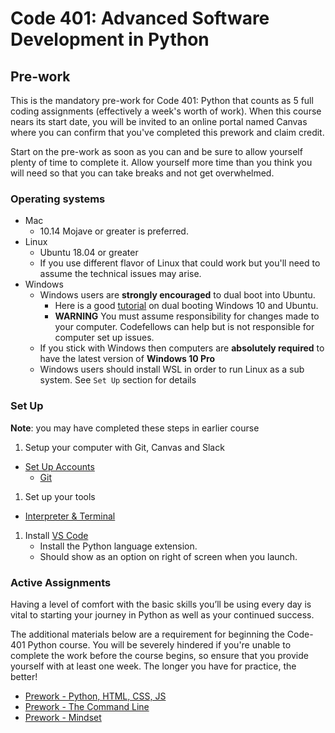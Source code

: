 # Code 401: Advanced Software Development in Python

## Pre-work

This is the mandatory pre-work for Code 401: Python that counts as 5 full coding assignments (effectively a week's worth of work).
When this course nears its start date, you will be invited to an online portal named Canvas where you can confirm that you've completed this prework and claim credit.

Start on the pre-work as soon as you can and be sure to allow yourself plenty of time to complete it.
Allow yourself more time than you think you will need so that you can take breaks and not get overwhelmed.

### Operating systems

- Mac
  - 10.14 Mojave or greater is preferred.
- Linux
  - Ubuntu 18.04 or greater
  - If you use different flavor of Linux that could work but you'll need to assume the technical issues may arise.
- Windows
  - Windows users are **strongly encouraged** to dual boot into Ubuntu.
    - Here is a good [tutorial](https://www.groovypost.com/howto/dual-boot-windows-10-linux/) on dual booting Windows 10 and Ubuntu.
    - **WARNING** You must assume responsibility for changes made to your computer. Codefellows can help but is not responsible for computer set up issues.
  - If you stick with Windows then computers are **absolutely required** to have the latest version of **Windows 10 Pro**
  - Windows users should install WSL in order to run Linux as a sub system. See `Set Up` section for details

### Set Up

**Note**: you may have completed these steps in earlier course
  
1. Setup your computer with Git, Canvas and Slack
  - [Set Up Accounts](https://codefellows.github.io/common_curriculum/prep_work/Setup_Your_Accounts)
    - [Git](https://git-scm.com/book/en/v2/Getting-Started-Installing-Git)
1. Set up your tools
  - [Interpreter & Terminal](./setup)
1. Install [VS Code](https://code.visualstudio.com/)
    - Install the Python language extension.
    - Should show as an option on right of screen when you launch.

### Active Assignments

Having a level of comfort with the basic skills you’ll be using every day is vital to starting your journey in Python as well as your continued success.

The additional materials below are a requirement for beginning the Code-401 Python course. You will be severely hindered if you're unable to complete the work before the course begins, so ensure that you provide yourself with at least one week. The longer you have for practice, the better!

- [Prework - Python, HTML, CSS, JS](./prework-python-html)
- [Prework - The Command Line](https://codefellows.github.io/common_curriculum/prep_work/Terminal)
- [Prework - Mindset](https://codefellows.github.io/common_curriculum/prep_work/Mindset)

